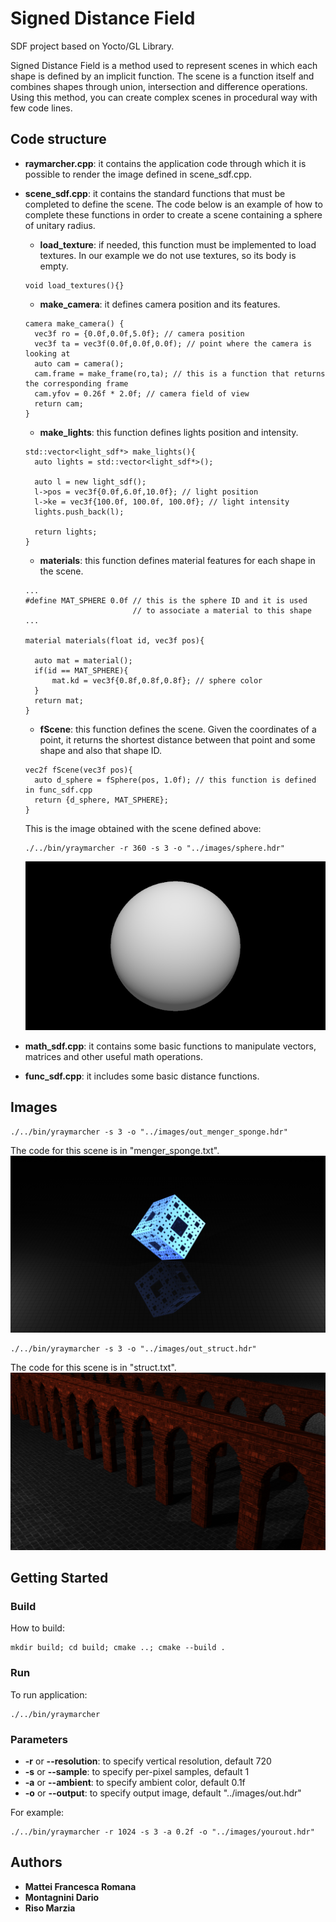# Signed Distance Field

SDF project based on Yocto/GL Library.

Signed Distance Field is a method used to represent scenes in which each shape is defined by an implicit function. 
The scene is a function itself and combines shapes through union, intersection and difference operations. 
Using this method, you can create complex scenes in procedural way with few code lines. 

## Code structure

- **raymarcher.cpp**:
it contains the application code through which it is possible to render the image defined in scene_sdf.cpp.
- **scene_sdf.cpp**:
it contains the standard functions that must be completed to define the scene. The code below is an example of how to complete these functions in order to create a scene containing a sphere of unitary radius.
  - **load_texture**:
if needed, this function must be implemented to load textures.
In our example we do not use textures, so its body is empty.
  ``` shell
  void load_textures(){}
  ```
  - **make_camera**:
it defines camera position and its features.
  ``` shell
  camera make_camera() {
    vec3f ro = {0.0f,0.0f,5.0f}; // camera position
    vec3f ta = vec3f(0.0f,0.0f,0.0f); // point where the camera is looking at
    auto cam = camera();
    cam.frame = make_frame(ro,ta); // this is a function that returns the corresponding frame
    cam.yfov = 0.26f * 2.0f; // camera field of view
    return cam; 
  }
  ```
  - **make_lights**:
this function defines lights position and intensity.
  ``` shell
  std::vector<light_sdf*> make_lights(){
    auto lights = std::vector<light_sdf*>();

    auto l = new light_sdf();
    l->pos = vec3f{0.0f,6.0f,10.0f}; // light position
    l->ke = vec3f{100.0f, 100.0f, 100.0f}; // light intensity
    lights.push_back(l);
    
    return lights;
  }
  ```
  - **materials**:
this function defines material features for each shape in the scene.
  ``` shell
  ...
  #define MAT_SPHERE 0.0f // this is the sphere ID and it is used
                          // to associate a material to this shape
  ...
  
  material materials(float id, vec3f pos){

    auto mat = material();
    if(id == MAT_SPHERE){
        mat.kd = vec3f{0.8f,0.8f,0.8f}; // sphere color
    }
    return mat;
  }
  ```
  - **fScene**:
this function defines the scene.
Given the coordinates of a point, it returns the shortest distance between that point and some shape and also that shape ID.
  ``` shell
  vec2f fScene(vec3f pos){
    auto d_sphere = fSphere(pos, 1.0f); // this function is defined in func_sdf.cpp
    return {d_sphere, MAT_SPHERE};
  }
  ```
  
  This is the image obtained with the scene defined above:
  ``` shell
  ./../bin/yraymarcher -r 360 -s 3 -o "../images/sphere.hdr"
  ```
  ![Image](images/sphere.png)
  
- **math_sdf.cpp**:
it contains some basic functions to manipulate vectors, matrices and other useful math operations.
- **func_sdf.cpp**:
it includes some basic distance functions.

## Images
``` shell
./../bin/yraymarcher -s 3 -o "../images/out_menger_sponge.hdr"
```
The code for this scene is in "menger_sponge.txt".
![Image](images/out_menger_sponge.png)

``` shell
./../bin/yraymarcher -s 3 -o "../images/out_struct.hdr"
```
The code for this scene is in "struct.txt".
![Image](images/out_struct.png)

## Getting Started

### Build
How to build:
``` shell
mkdir build; cd build; cmake ..; cmake --build .
```

### Run
To run application:
``` shell
./../bin/yraymarcher
```

### Parameters
- **-r** or **--resolution**: to specify vertical resolution, default 720
- **-s** or **--sample**: to specify per-pixel samples, default 1
- **-a** or **--ambient**: to specify ambient color, default 0.1f
- **-o** or **--output**: to specify output image, default "../images/out.hdr"

For example:
``` shell
./../bin/yraymarcher -r 1024 -s 3 -a 0.2f -o "../images/yourout.hdr"
```

## Authors
* **Mattei Francesca Romana**
* **Montagnini Dario**
* **Riso Marzia**
